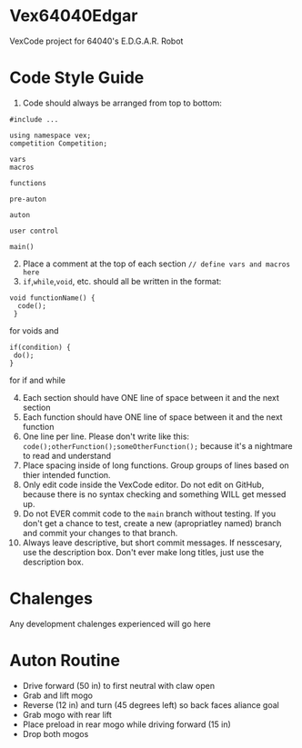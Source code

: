 # Vex64040Edgar
VexCode project for 64040's E.D.G.A.R. Robot

# Code Style Guide
1. Code should always be arranged from top to bottom:
```
#include ...

using namespace vex;
competition Competition;

vars
macros

functions

pre-auton

auton

user control

main()
```
2. Place a comment at the top of each section `// define vars and macros here`
3. `if`,`while`,`void`, etc. should all be written in the format:
```
void functionName() {
  code();
 }
 ```
 for voids and
 ```
 if(condition) {
  do();
 }
 ```
for if and while

4. Each section should have ONE line of space between it and the next section
5. Each function should have ONE line of space between it and the next function
6. One line per line. Please don't write like this: `code();otherFunction();someOtherFunction();` because it's a nightmare to read and understand
7. Place spacing inside of long functions. Group groups of lines based on thier intended function.
8. Only edit code inside the VexCode editor. Do not edit on GitHub, because there is no syntax checking and something WILL get messed up.
9. Do not EVER commit code to the `main` branch without testing. If you don't get a chance to test, create a new (apropriatley named) branch and commit your changes to that branch.
10. Always leave descriptive, but short commit messages. If nesscesary, use the description box. Don't ever make long titles, just use the description box.

# Chalenges
Any development chalenges experienced will go here

# Auton Routine
- Drive forward (50 in) to first neutral with claw open
- Grab and lift mogo
- Reverse (12 in) and turn (45 degrees left) so back faces aliance goal
- Grab mogo with rear lift
- Place preload in rear mogo while driving forward (15 in)
- Drop both mogos
